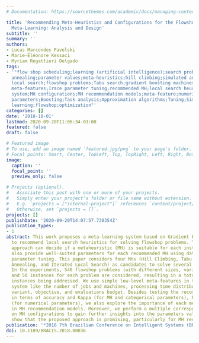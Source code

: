 ```yaml
---
# Documentation: https://sourcethemes.com/academic/docs/managing-content/

title: 'Recommending Meta-Heuristics and Configurations for the Flowshop Problem via
  Meta-Learning: Analysis and Design'
subtitle: ''
summary: ''
authors:
- Lucas Marcondes Pavelski
- Marie-Éléonore Kessaci
- Myriam Regattieri Delgado
tags:
- '"flow shop scheduling;learning (artificial intelligence);search problems;simulated
  annealing;parameter values;meta-heuristics;hill climbing;simulated annealing;iterated
  local search;flowshop problems;Tabu search;gradient boosting machines;low-level
  meta-features;Irace parameter tuning;recommended MH;local search heuristics;meta-learning
  system;MH configurations;MH recommendation models;meta-feature;numerical parameters;categorical
  parameters;Boosting;Task analysis;Approximation algorithms;Tuning;Simulated annealing;meta
  learning;flowshop;optimization"'
categories: []
date: '2018-10-01'
lastmod: 2020-09-20T11:06:34-03:00
featured: false
draft: false

# Featured image
# To use, add an image named `featured.jpg/png` to your page's folder.
# Focal points: Smart, Center, TopLeft, Top, TopRight, Left, Right, BottomLeft, Bottom, BottomRight.
image:
  caption: ''
  focal_point: ''
  preview_only: false

# Projects (optional).
#   Associate this post with one or more of your projects.
#   Simply enter your project's folder or file name without extension.
#   E.g. `projects = ["internal-project"]` references `content/project/deep-learning/index.md`.
#   Otherwise, set `projects = []`.
projects: []
publishDate: '2020-09-20T14:07:57.730354Z'
publication_types:
- 1
abstract: This work proposes a meta-learning system based on Gradient Boosting Machines
  to recommend local search heuristics for solving flowshop problems. The investigated
  approach can decide if a metaheuristic (MH) is suitable for each instance. It can
  also provide well-suited parameters for each recommended MH using data from Irace
  parameter tuning. This paper considers four MHs (Hill Climbing, Tabu Search, Simulated
  Annealing, and Iterated Local Search) as candidates to solve several flowshop instances.
  In the experiments, 540 flowshop problems (with different sizes, variants, and objectives)
  and 50 instances for each problem are considered, resulting in a total of 27,000
  instances being addressed. We use simple low-level meta-features in the meta-learning
  system like the number of jobs and machines, processing time distribution, flowshop
  variant, objective, and evaluations budget. Besides testing the recommendations
  in terms of accuracy and Kappa (for MH and categorical parameters), RMSE and R2
  (for numerical parameters), we also explore the importance of each meta-feature
  in MH recommendation models. Moreover, we perform a multiple correspondence analysis
  on MH configurations to gain further insights into the parameters values. Results
  show that the proposed approach is promising, particularly for MH recommendation.
publication: '*2018 7th Brazilian Conference on Intelligent Systems (BRACIS)*'
doi: 10.1109/BRACIS.2018.00036
---
```

